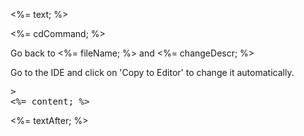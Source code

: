 <%= text; %>

<%= cdCommand; %>

Go back to <%= fileName; %> and <%= changeDescr; %>

Go to the IDE and click on 'Copy to Editor' to change it automatically.

<pre class="file" data-filename="<%= fileDir; %>" data-target="<%= changeDescr; %>" <%= placeholder; %>>
<%= content; %>
</pre>


<%= textAfter; %>